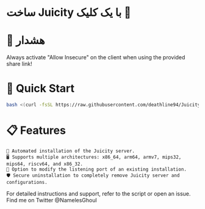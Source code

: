 # ساخت Juicity با یک کلیک 🚀

# 🚨 هشدار

Always activate "Allow Insecure" on the client when using the provided share link!


# 🚀 Quick Start

```bash
bash <(curl -fsSL https://raw.githubusercontent.com/deathline94/Juicity-Installer/main/juicity-installer.sh)

```

# 📋 Features

    🔧 Automated installation of the Juicity server.
    🖥️ Supports multiple architectures: x86_64, arm64, armv7, mips32, mips64, riscv64, and x86_32.
    🔄 Option to modify the listening port of an existing installation.
    🛡️ Secure uninstallation to completely remove Juicity server and configurations.

For detailed instructions and support, refer to the script or open an issue.
Find me on Twitter @NamelesGhoul

